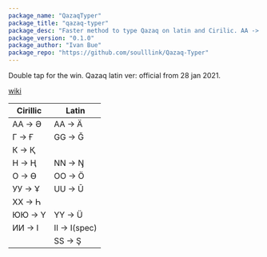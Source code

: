 ```yaml
---
package_name: "QazaqTyper"
package_title: "qazaq-typer"
package_desc: "Faster method to type Qazaq on latin and Cirilic. AA -> Ә "
package_version: "0.1.0"
package_author: "Ivan Bue"
package_repo: "https://github.com/soulllink/Qazaq-Typer"
---
```

Double tap for the win.
Qazaq latin ver: official from 28 jan 2021.

[wiki](https://ru.wikipedia.org/wiki/%D0%9A%D0%B0%D0%B7%D0%B0%D1%85%D1%81%D0%BA%D0%B0%D1%8F_%D0%BF%D0%B8%D1%81%D1%8C%D0%BC%D0%B5%D0%BD%D0%BD%D0%BE%D1%81%D1%82%D1%8C)

| Cirillic 	| Latin 	|
|-	|-	|
| AA -> Ә 	| AA -> Ä 	|
| Г -> Ғ 	| GG -> Ğ 	|
| К -> Қ 	|  	|
| Н -> Ң 	| NN -> Ŋ 	|
| О -> Ө 	| OO -> Ö 	|
| УУ -> Ұ 	| UU -> Ū 	|
| ХХ -> Һ 	|  	|
| ЮЮ -> Ү 	| YY -> Ü 	|
| ИИ -> І 	| II -> I(spec) 	|
|  	| SS -> Ş 	|
